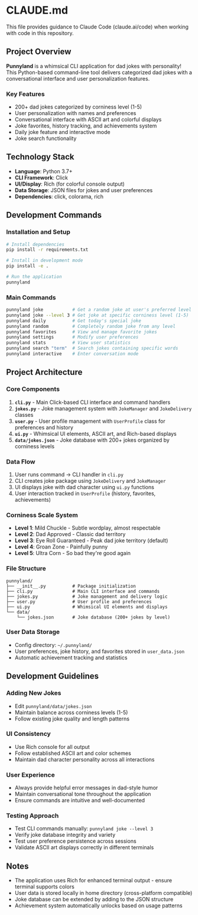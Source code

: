 # CLAUDE.md

This file provides guidance to Claude Code (claude.ai/code) when working with code in this repository.

## Project Overview

**Punnyland** is a whimsical CLI application for dad jokes with personality! This Python-based command-line tool delivers categorized dad jokes with a conversational interface and user personalization features.

### Key Features
- 200+ dad jokes categorized by corniness level (1-5)
- User personalization with names and preferences
- Conversational interface with ASCII art and colorful displays
- Joke favorites, history tracking, and achievements system
- Daily joke feature and interactive mode
- Joke search functionality

## Technology Stack

- **Language**: Python 3.7+
- **CLI Framework**: Click
- **UI/Display**: Rich (for colorful console output)
- **Data Storage**: JSON files for jokes and user preferences
- **Dependencies**: click, colorama, rich

## Development Commands

### Installation and Setup
```bash
# Install dependencies
pip install -r requirements.txt

# Install in development mode
pip install -e .

# Run the application
punnyland
```

### Main Commands
```bash
punnyland joke           # Get a random joke at user's preferred level
punnyland joke --level 3 # Get joke at specific corniness level (1-5)
punnyland daily          # Get today's special joke
punnyland random         # Completely random joke from any level
punnyland favorites      # View and manage favorite jokes
punnyland settings       # Modify user preferences
punnyland stats          # View user statistics
punnyland search "term"  # Search jokes containing specific words
punnyland interactive    # Enter conversation mode
```

## Project Architecture

### Core Components

1. **`cli.py`** - Main Click-based CLI interface and command handlers
2. **`jokes.py`** - Joke management system with `JokeManager` and `JokeDelivery` classes
3. **`user.py`** - User profile management with `UserProfile` class for preferences and history
4. **`ui.py`** - Whimsical UI elements, ASCII art, and Rich-based displays
5. **`data/jokes.json`** - Joke database with 200+ jokes organized by corniness levels

### Data Flow
1. User runs command → CLI handler in `cli.py`
2. CLI creates joke package using `JokeDelivery` and `JokeManager`
3. UI displays joke with dad character using `ui.py` functions
4. User interaction tracked in `UserProfile` (history, favorites, achievements)

### Corniness Scale System
- **Level 1**: Mild Chuckle - Subtle wordplay, almost respectable
- **Level 2**: Dad Approved - Classic dad territory
- **Level 3**: Eye Roll Guaranteed - Peak dad joke territory (default)
- **Level 4**: Groan Zone - Painfully punny
- **Level 5**: Ultra Corn - So bad they're good again

### File Structure
```
punnyland/
├── __init__.py          # Package initialization
├── cli.py               # Main CLI interface and commands
├── jokes.py             # Joke management and delivery logic
├── user.py              # User profile and preferences
├── ui.py                # Whimsical UI elements and displays
└── data/
    └── jokes.json       # Joke database (200+ jokes by level)
```

### User Data Storage
- Config directory: `~/.punnyland/`
- User preferences, joke history, and favorites stored in `user_data.json`
- Automatic achievement tracking and statistics

## Development Guidelines

### Adding New Jokes
- Edit `punnyland/data/jokes.json`
- Maintain balance across corniness levels (1-5)
- Follow existing joke quality and length patterns

### UI Consistency
- Use Rich console for all output
- Follow established ASCII art and color schemes
- Maintain dad character personality across all interactions

### User Experience
- Always provide helpful error messages in dad-style humor
- Maintain conversational tone throughout the application
- Ensure commands are intuitive and well-documented

### Testing Approach
- Test CLI commands manually: `punnyland joke --level 3`
- Verify joke database integrity and variety
- Test user preference persistence across sessions
- Validate ASCII art displays correctly in different terminals

## Notes

- The application uses Rich for enhanced terminal output - ensure terminal supports colors
- User data is stored locally in home directory (cross-platform compatible)
- Joke database can be extended by adding to the JSON structure
- Achievement system automatically unlocks based on usage patterns